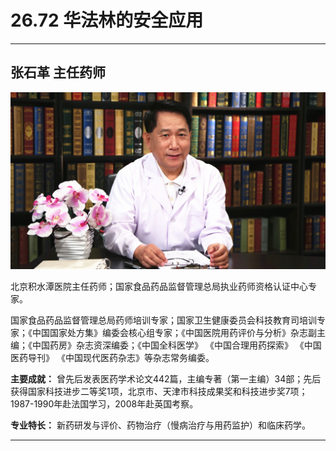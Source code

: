 # 26.72 华法林的安全应用

---

## 张石革 主任药师

![1685077414983](image/c26_072/1685077414983.png)

北京积水潭医院主任药师；国家食品药品监督管理总局执业药师资格认证中心专家。

国家食品药品监督管理总局药师培训专家；国家卫生健康委员会科技教育司培训专家；《中国国家处方集》编委会核心组专家；《中国医院用药评价与分析》杂志副主编；《中国药房》杂志资深编委；《中国全科医学》 《中国合理用药探索》 《中国医药导刊》 《中国现代医药杂志》等杂志常务编委。

**主要成就：** 曾先后发表医药学术论文442篇，主编专著（第一主编）34部；先后获得国家科技进步二等奖1项，北京市、天津市科技成果奖和科技进步奖7项；1987-1990年赴法国学习，2008年赴英国考察。

**专业特长：** 新药研发与评价、药物治疗（慢病治疗与用药监护）和临床药学。

---
